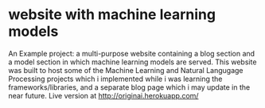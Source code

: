 # website with machine learning models
An Example project: a multi-purpose website containing a blog section and a model section in which machine learning models are served.
This website was built to host some of the Machine Learning and Natural Langugage Processing projects which i implemented while i was learning the frameworks/libraries, and a separate blog page which i may update in the near future.
Live version at http://originai.herokuapp.com/
